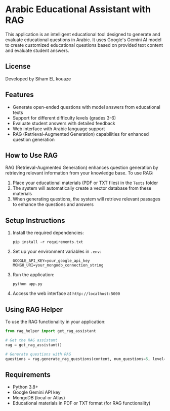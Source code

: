 # Arabic Educational Assistant with RAG

This application is an intelligent educational tool designed to generate and evaluate educational questions in Arabic. It uses Google's Gemini AI model to create customized educational questions based on provided text content and evaluate student answers.

## License

Developed by Siham EL kouaze

## Features

- Generate open-ended questions with model answers from educational texts
- Support for different difficulty levels (grades 3-6)
- Evaluate student answers with detailed feedback
- Web interface with Arabic language support
- RAG (Retrieval-Augmented Generation) capabilities for enhanced question generation

## How to Use RAG

RAG (Retrieval-Augmented Generation) enhances question generation by retrieving relevant information from your knowledge base. To use RAG:

1. Place your educational materials (PDF or TXT files) in the `Texts` folder
2. The system will automatically create a vector database from these materials
3. When generating questions, the system will retrieve relevant passages to enhance the questions and answers

## Setup Instructions

1. Install the required dependencies:
   ```
   pip install -r requirements.txt
   ```

2. Set up your environment variables in `.env`:
   ```
   GOOGLE_API_KEY=your_google_api_key
   MONGO_URI=your_mongodb_connection_string
   ```

3. Run the application:
   ```
   python app.py
   ```

4. Access the web interface at `http://localhost:5000`

## Using RAG Helper

To use the RAG functionality in your application:

```python
from rag_helper import get_rag_assistant

# Get the RAG assistant
rag = get_rag_assistant()

# Generate questions with RAG
questions = rag.generate_rag_questions(content, num_questions=5, level=2)
```

## Requirements

- Python 3.8+
- Google Gemini API key
- MongoDB (local or Atlas)
- Educational materials in PDF or TXT format (for RAG functionality)